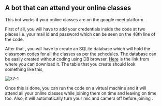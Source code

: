 ## A bot that can attend your online classes
This bot works if your online classes are on the google meet platform.

First of all, you will have to add your credentials inside the code at two places i.e. your mail id and password which can be seen on the 48th line of the code.

After that , you will have to create an SQLite database which will hold the classroom codes for all the classes as per the schedules. 
The database can be easily created without coding using DB browser.
[Here](https://sqlitebrowser.org/) is the link from where you can download it. 
The table that you create should look something like this, 


![37-1](https://user-images.githubusercontent.com/61153266/120939110-028db400-c734-11eb-806e-a1fe4d8b488c.png)


Once this is done, you can run the code on a virtual machine and it will attend all your online classes while joining them on time and leaving on time too. 
Also, it will automatically turn your mic and camera off before joining .
